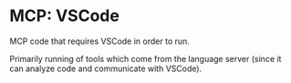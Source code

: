 # MCP: VSCode

MCP code that requires VSCode in order to run.

Primarily running of tools which come from the language server (since it can analyze code and communicate with VSCode).
